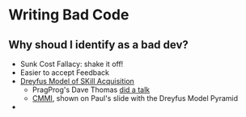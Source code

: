 # Writing Bad Code

## Why shoud I identify as a bad dev?

-  Sunk Cost Fallacy: shake it off!
-  Easier to accept Feedback
-  [Dreyfus Model of SKill Acquisition](https://en.wikipedia.org/wiki/Dreyfus_model_of_skill_acquisition)
    -  PragProg's Dave Thomas [did a talk](https://www.infoq.com/presentations/Developing-Expertise-Dave-Thomas)
    -  [CMMI](https://en.wikipedia.org/wiki/Capability_Maturity_Model_Integration), shown on Paul's slide with the Dreyfus Model Pyramid
-  